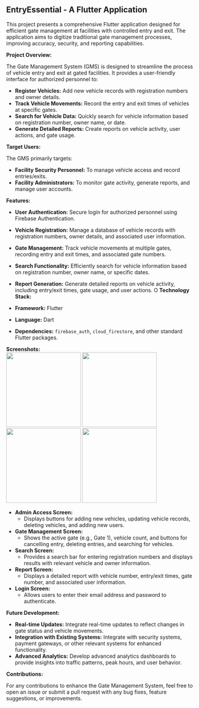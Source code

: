 ## EntryEssential - A Flutter Application

This project presents a comprehensive Flutter application designed for efficient gate management at facilities with controlled entry and exit. The application aims to digitize traditional gate management processes, improving accuracy, security, and reporting capabilities.

**Project Overview:**

The Gate Management System (GMS) is designed to streamline the process of vehicle entry and exit at gated facilities. It provides a user-friendly interface for authorized personnel to:

* **Register Vehicles:** Add new vehicle records with registration numbers and owner details.
* **Track Vehicle Movements:**  Record the entry and exit times of vehicles at specific gates.
* **Search for Vehicle Data:** Quickly search for vehicle information based on registration number, owner name, or date.
* **Generate Detailed Reports:** Create reports on vehicle activity, user actions, and gate usage.

**Target Users:**

The GMS primarily targets:

* **Facility Security Personnel:** To manage vehicle access and record entries/exits.
* **Facility Administrators:** To monitor gate activity, generate reports, and manage user accounts.

**Features:**

* **User Authentication:** Secure login for authorized personnel using Firebase Authentication.
* **Vehicle Registration:**  Manage a database of vehicle records with registration numbers, owner details, and associated user information.
* **Gate Management:** Track vehicle movements at multiple gates, recording entry and exit times, and associated gate numbers.
* **Search Functionality:**  Efficiently search for vehicle information based on registration number, owner name, or specific dates.
* **Report Generation:** Generate detailed reports on vehicle activity, including entry/exit times, gate usage, and user actions.
O
**Technology Stack:**

* **Framework:** Flutter
* **Language:** Dart
* **Dependencies:** `firebase_auth`, `cloud_firestore`, and other standard Flutter packages.

**Screenshots:**\
<img src="https://github.com/vedantbhawnani/EntryEssential/assets/104969397/eb03bf47-1af4-4aa4-8d96-bc112958d0c4" width="200">
<img src="https://github.com/vedantbhawnani/EntryEssential/assets/104969397/85b491a4-f101-47f5-97c2-38dcad4266ff" width = "200">
<img src="https://github.com/vedantbhawnani/EntryEssential/assets/104969397/8bcc5d3f-4231-4d15-91fc-d7046ac4b759" width=200>
<img src="https://github.com/vedantbhawnani/EntryEssential/assets/104969397/0e912216-5a52-48f9-9936-ca53f8cc3d5d" width="200">
* **Admin Access Screen:** 
    * Displays buttons for adding new vehicles, updating vehicle records, deleting vehicles, and adding new users.
* **Gate Management Screen:**
    * Shows the active gate (e.g., Gate 1), vehicle count, and buttons for cancelling entry, deleting entries, and searching for vehicles.
* **Search Screen:** 
    * Provides a search bar for entering registration numbers and displays results with relevant vehicle and owner information. 
* **Report Screen:**
    * Displays a detailed report with vehicle number, entry/exit times, gate number, and associated user information.
* **Login Screen:**
    * Allows users to enter their email address and password to authenticate.

**Future Development:**

* **Real-time Updates:** Integrate real-time updates to reflect changes in gate status and vehicle movements.
* **Integration with Existing Systems:**  Integrate with security systems, payment gateways, or other relevant systems for enhanced functionality.
* **Advanced Analytics:**  Develop advanced analytics dashboards to provide insights into traffic patterns, peak hours, and user behavior.

**Contributions:**

For any contributions to enhance the Gate Management System, feel free to open an issue or submit a pull request with any bug fixes, feature suggestions, or improvements.
